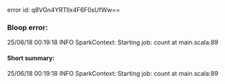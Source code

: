 error id: q8VGn4YRTllx4F6F0sUfWw==
### Bloop error:

25/06/18 00:19:18 INFO SparkContext: Starting job: count at main.scala:89
#### Short summary: 

25/06/18 00:19:18 INFO SparkContext: Starting job: count at main.scala:89